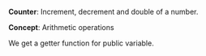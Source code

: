 **Counter**: Increment, decrement and double of a number.

**Concept**: Arithmetic operations

We get a getter function for public variable.
